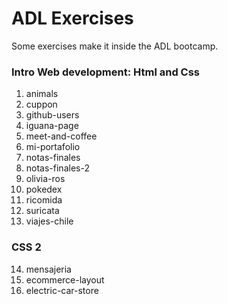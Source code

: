 # ADL Exercises

Some exercises make it inside the ADL bootcamp.

### Intro Web development: Html and Css

1. animals
2. cuppon
3. github-users
4. iguana-page
5. meet-and-coffee
6. mi-portafolio
7. notas-finales
8. notas-finales-2
9. olivia-ros
10. pokedex
11. ricomida
12. suricata
13. viajes-chile

### CSS 2

14. mensajeria
15. ecommerce-layout
16. electric-car-store
